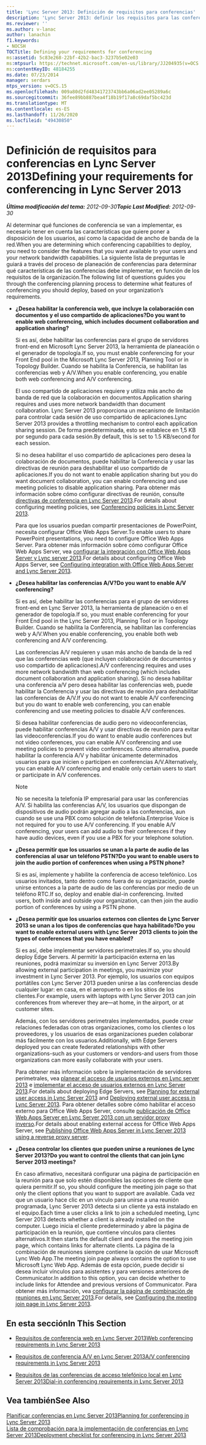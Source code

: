 ```yaml
---
title: 'Lync Server 2013: Definición de requisitos para conferencias'
description: 'Lync Server 2013: definir los requisitos para las conferencias.'
ms.reviewer: ''
ms.author: v-lanac
author: lanachin
f1.keywords:
- NOCSH
TOCTitle: Defining your requirements for conferencing
ms:assetid: 5c83e268-22bf-42b2-bac3-3237b5e02e03
ms:mtpsurl: https://technet.microsoft.com/en-us/library/JJ204935(v=OCS.15)
ms:contentKeyID: 48184255
ms.date: 07/23/2014
manager: serdars
mtps_version: v=OCS.15
ms.openlocfilehash: 009a80d2fd48341723743bb6a06ad2ee05289a6c
ms.sourcegitcommit: 36fee89bb887bea4f18b19f17a8c69daf5bc423d
ms.translationtype: MT
ms.contentlocale: es-ES
ms.lasthandoff: 11/26/2020
ms.locfileid: "49430850"
---
```

# <a name="defining-your-requirements-for-conferencing-in-lync-server-2013"></a><span data-ttu-id="7564b-103">Definición de requisitos para conferencias en Lync Server 2013</span><span class="sxs-lookup"><span data-stu-id="7564b-103">Defining your requirements for conferencing in Lync Server 2013</span></span>

<div data-xmlns="http://www.w3.org/1999/xhtml">

<div class="topic" data-xmlns="http://www.w3.org/1999/xhtml" data-msxsl="urn:schemas-microsoft-com:xslt" data-cs="https://msdn.microsoft.com/">

<div data-asp="https://msdn2.microsoft.com/asp">



</div>

<div id="mainSection">

<div id="mainBody"><span data-ttu-id="7564b-104">

<span> </span></span><span class="sxs-lookup"><span data-stu-id="7564b-104">

<span> </span></span></span>

<span data-ttu-id="7564b-105">_**Última modificación del tema:** 2012-09-30_</span><span class="sxs-lookup"><span data-stu-id="7564b-105">_**Topic Last Modified:** 2012-09-30_</span></span>

<span data-ttu-id="7564b-106">Al determinar qué funciones de conferencia se van a implementar, es necesario tener en cuenta las características que quiere poner a disposición de los usuarios, así como la capacidad de ancho de banda de la red.</span><span class="sxs-lookup"><span data-stu-id="7564b-106">When you are determining which conferencing capabilities to deploy, you need to consider the features that you want available to your users and your network bandwidth capabilities.</span></span> <span data-ttu-id="7564b-107">La siguiente lista de preguntas le guiará a través del proceso de planeación de conferencias para determinar qué características de las conferencias debe implementar, en función de los requisitos de la organización.</span><span class="sxs-lookup"><span data-stu-id="7564b-107">The following list of questions guides you through the conferencing planning process to determine what features of conferencing you should deploy, based on your organization’s requirements.</span></span>

  - <span data-ttu-id="7564b-108">**¿Desea habilitar la conferencia web, que incluye la colaboración con documentos y el uso compartido de aplicaciones?**</span><span class="sxs-lookup"><span data-stu-id="7564b-108">**Do you want to enable web conferencing, which includes document collaboration and application sharing?**</span></span>
    
    <span data-ttu-id="7564b-109">Si es así, debe habilitar las conferencias para el grupo de servidores front-end en Microsoft Lync Server 2013, la herramienta de planeación o el generador de topología.</span><span class="sxs-lookup"><span data-stu-id="7564b-109">If so, you must enable conferencing for your Front End pool in the Microsoft Lync Server 2013, Planning Tool or in Topology Builder.</span></span> <span data-ttu-id="7564b-110">Cuando se habilita la Conferencia, se habilitan las conferencias web y A/V.</span><span class="sxs-lookup"><span data-stu-id="7564b-110">When you enable conferencing, you enable both web conferencing and A/V conferencing.</span></span>
    
    <span data-ttu-id="7564b-111">El uso compartido de aplicaciones requiere y utiliza más ancho de banda de red que la colaboración en documentos.</span><span class="sxs-lookup"><span data-stu-id="7564b-111">Application sharing requires and uses more network bandwidth than document collaboration.</span></span> <span data-ttu-id="7564b-112">Lync Server 2013 proporciona un mecanismo de limitación para controlar cada sesión de uso compartido de aplicaciones.</span><span class="sxs-lookup"><span data-stu-id="7564b-112">Lync Server 2013 provides a throttling mechanism to control each application sharing session.</span></span> <span data-ttu-id="7564b-113">De forma predeterminada, esto se establece en 1,5 KB por segundo para cada sesión.</span><span class="sxs-lookup"><span data-stu-id="7564b-113">By default, this is set to 1.5 KB/second for each session.</span></span>
    
    <span data-ttu-id="7564b-114">Si no desea habilitar el uso compartido de aplicaciones pero desea la colaboración de documentos, puede habilitar la Conferencia y usar las directivas de reunión para deshabilitar el uso compartido de aplicaciones.</span><span class="sxs-lookup"><span data-stu-id="7564b-114">If you do not want to enable application sharing but you do want document collaboration, you can enable conferencing and use meeting policies to disable application sharing.</span></span> <span data-ttu-id="7564b-115">Para obtener más información sobre cómo configurar directivas de reunión, consulte [directivas de conferencia en Lync Server 2013](lync-server-2013-conferencing-policies.md).</span><span class="sxs-lookup"><span data-stu-id="7564b-115">For details about configuring meeting policies, see [Conferencing policies in Lync Server 2013](lync-server-2013-conferencing-policies.md).</span></span>
    
    <span data-ttu-id="7564b-116">Para que los usuarios puedan compartir presentaciones de PowerPoint, necesita configurar Office Web Apps Server.</span><span class="sxs-lookup"><span data-stu-id="7564b-116">To enable users to share PowerPoint presentations, you need to configure Office Web Apps Server.</span></span> <span data-ttu-id="7564b-117">Para obtener más información sobre cómo configurar Office Web Apps Server, vea [configurar la integración con Office Web Apps Server y Lync server 2013](lync-server-2013-enabling-office-web-apps-server-and-lync-server-2013.md).</span><span class="sxs-lookup"><span data-stu-id="7564b-117">For details about configuring Office Web Apps Server, see [Configuring integration with Office Web Apps Server and Lync Server 2013](lync-server-2013-enabling-office-web-apps-server-and-lync-server-2013.md).</span></span>

  - <span data-ttu-id="7564b-118">**¿Desea habilitar las conferencias A/V?**</span><span class="sxs-lookup"><span data-stu-id="7564b-118">**Do you want to enable A/V conferencing?**</span></span>
    
    <span data-ttu-id="7564b-119">Si es así, debe habilitar las conferencias para el grupo de servidores front-end en Lync Server 2013, la herramienta de planeación o en el generador de topología.</span><span class="sxs-lookup"><span data-stu-id="7564b-119">If so, you must enable conferencing for your Front End pool in the Lync Server 2013, Planning Tool or in Topology Builder.</span></span> <span data-ttu-id="7564b-120">Cuando se habilita la Conferencia, se habilitan las conferencias web y A/V.</span><span class="sxs-lookup"><span data-stu-id="7564b-120">When you enable conferencing, you enable both web conferencing and A/V conferencing.</span></span>
    
    <span data-ttu-id="7564b-121">Las conferencias A/V requieren y usan más ancho de banda de la red que las conferencias web (que incluyen colaboración de documentos y uso compartido de aplicaciones).</span><span class="sxs-lookup"><span data-stu-id="7564b-121">A/V conferencing requires and uses more network bandwidth than web conferencing (which includes document collaboration and application sharing).</span></span> <span data-ttu-id="7564b-122">Si no desea habilitar una conferencia a/V pero desea habilitar las conferencias web, puede habilitar la Conferencia y usar las directivas de reunión para deshabilitar las conferencias de A/V.</span><span class="sxs-lookup"><span data-stu-id="7564b-122">If you do not want to enable A/V conferencing but you do want to enable web conferencing, you can enable conferencing and use meeting policies to disable A/V conferences.</span></span>
    
    <span data-ttu-id="7564b-123">Si desea habilitar conferencias de audio pero no videoconferencias, puede habilitar conferencias A/V y usar directivas de reunión para evitar las videoconferencias.</span><span class="sxs-lookup"><span data-stu-id="7564b-123">If you do want to enable audio conferences but not video conferences, you can enable A/V conferencing and use meeting policies to prevent video conferences.</span></span> <span data-ttu-id="7564b-124">Como alternativa, puede habilitar la conferencia A/V y habilitar únicamente determinados usuarios para que inicien o participen en conferencias A/V.</span><span class="sxs-lookup"><span data-stu-id="7564b-124">Alternatively, you can enable A/V conferencing and enable only certain users to start or participate in A/V conferences.</span></span>
    
    <div>
    

    > [!NOTE]  
    > <span data-ttu-id="7564b-p109">No se necesita la telefonía IP empresarial para usar las conferencias A/V. Si habilita las conferencias A/V, los usuarios que dispongan de dispositivos de audio podrán agregar audio a las conferencias, aun cuando se use una PBX como solución de telefonía.</span><span class="sxs-lookup"><span data-stu-id="7564b-p109">Enterprise Voice is not required for you to use A/V conferencing. If you enable A/V conferencing, your users can add audio to their conferences if they have audio devices, even if you use a PBX for your telephone solution.</span></span>

    
    </div>

  - <span data-ttu-id="7564b-127">**¿Desea permitir que los usuarios se unan a la parte de audio de las conferencias al usar un teléfono PSTN?**</span><span class="sxs-lookup"><span data-stu-id="7564b-127">**Do you want to enable users to join the audio portion of conferences when using a PSTN phone?**</span></span>
    
    <span data-ttu-id="7564b-p110">Si es así, implemente y habilite la conferencia de acceso telefónico. Los usuarios invitados, tanto dentro como fuera de su organización, puede unirse entonces a la parte de audio de las conferencias por medio de un teléfono RTC.</span><span class="sxs-lookup"><span data-stu-id="7564b-p110">If so, deploy and enable dial-in conferencing. Invited users, both inside and outside your organization, can then join the audio portion of conferences by using a PSTN phone.</span></span>

  - <span data-ttu-id="7564b-130">**¿Desea permitir que los usuarios externos con clientes de Lync Server 2013 se unan a los tipos de conferencias que haya habilitado?**</span><span class="sxs-lookup"><span data-stu-id="7564b-130">**Do you want to enable external users with Lync Server 2013 clients to join the types of conferences that you have enabled?**</span></span>
    
    <span data-ttu-id="7564b-131">Si es así, debe implementar servidores perimetrales.</span><span class="sxs-lookup"><span data-stu-id="7564b-131">If so, you should deploy Edge Servers.</span></span> <span data-ttu-id="7564b-132">Al permitir la participación externa en las reuniones, podrá maximizar su inversión en Lync Server 2013.</span><span class="sxs-lookup"><span data-stu-id="7564b-132">By allowing external participation in meetings, you maximize your investment in Lync Server 2013.</span></span> <span data-ttu-id="7564b-133">Por ejemplo, los usuarios con equipos portátiles con Lync Server 2013 pueden unirse a las conferencias desde cualquier lugar: en casa, en el aeropuerto o en los sitios de los clientes.</span><span class="sxs-lookup"><span data-stu-id="7564b-133">For example, users with laptops with Lync Server 2013 can join conferences from wherever they are—at home, in the airport, or at customer sites.</span></span>
    
    <span data-ttu-id="7564b-134">Además, con los servidores perimetrales implementados, puede crear relaciones federadas con otras organizaciones, como los clientes o los proveedores, y los usuarios de esas organizaciones pueden colaborar más fácilmente con los usuarios.</span><span class="sxs-lookup"><span data-stu-id="7564b-134">Additionally, with Edge Servers deployed you can create federated relationships with other organizations-such as your customers or vendors-and users from those organizations can more easily collaborate with your users.</span></span>
    
    <span data-ttu-id="7564b-135">Para obtener más información sobre la implementación de servidores perimetrales, vea [planear el acceso de usuarios externos en Lync server 2013](lync-server-2013-planning-for-external-user-access.md) e [implementar el acceso de usuarios externos en Lync Server 2013](lync-server-2013-deploying-external-user-access.md).</span><span class="sxs-lookup"><span data-stu-id="7564b-135">For details about deploying Edge Servers, see [Planning for external user access in Lync Server 2013](lync-server-2013-planning-for-external-user-access.md) and [Deploying external user access in Lync Server 2013](lync-server-2013-deploying-external-user-access.md).</span></span> <span data-ttu-id="7564b-136">Para obtener detalles sobre cómo habilitar el acceso externo para Office Web Apps Server, consulte [publicación de Office Web Apps Server en Lync Server 2013 con un servidor proxy inverso](lync-server-2013-publishing-office-web-apps-server-using-a-reverse-proxy-server.md).</span><span class="sxs-lookup"><span data-stu-id="7564b-136">For details about enabling external access for Office Web Apps Server, see [Publishing Office Web Apps Server in Lync Server 2013 using a reverse proxy server](lync-server-2013-publishing-office-web-apps-server-using-a-reverse-proxy-server.md).</span></span>

  - <span data-ttu-id="7564b-137">**¿Desea controlar los clientes que pueden unirse a reuniones de Lync Server 2013?**</span><span class="sxs-lookup"><span data-stu-id="7564b-137">**Do you want to control the clients that can join Lync Server 2013 meetings?**</span></span>
    
    <span data-ttu-id="7564b-138">En caso afirmativo, necesitará configurar una página de participación en la reunión para que solo estén disponibles las opciones de cliente que quiera permitir.</span><span class="sxs-lookup"><span data-stu-id="7564b-138">If so, you should configure the meeting join page so that only the client options that you want to support are available.</span></span> <span data-ttu-id="7564b-139">Cada vez que un usuario hace clic en un vínculo para unirse a una reunión programada, Lync Server 2013 detecta si un cliente ya está instalado en el equipo.</span><span class="sxs-lookup"><span data-stu-id="7564b-139">Each time a user clicks a link to join a scheduled meeting, Lync Server 2013 detects whether a client is already installed on the computer.</span></span> <span data-ttu-id="7564b-140">Luego inicia el cliente predeterminado y abre la página de participación en la reunión, que contiene vínculos para clientes alternativos.</span><span class="sxs-lookup"><span data-stu-id="7564b-140">It then starts the default client and opens the meeting join page, which contains links for alternate clients.</span></span> <span data-ttu-id="7564b-141">La página de la combinación de reuniones siempre contiene la opción de usar Microsoft Lync Web App.</span><span class="sxs-lookup"><span data-stu-id="7564b-141">The meeting join page always contains the option to use Microsoft Lync Web App.</span></span> <span data-ttu-id="7564b-142">Además de esta opción, puede decidir si desea incluir vínculos para asistentes y para versiones anteriores de Communicator.</span><span class="sxs-lookup"><span data-stu-id="7564b-142">In addition to this option, you can decide whether to include links for Attendee and previous versions of Communicator.</span></span> <span data-ttu-id="7564b-143">Para obtener más información, vea [configurar la página de combinación de reuniones en Lync Server 2013](lync-server-2013-configuring-the-meeting-join-page.md).</span><span class="sxs-lookup"><span data-stu-id="7564b-143">For details, see [Configuring the meeting join page in Lync Server 2013](lync-server-2013-configuring-the-meeting-join-page.md).</span></span>

<div>

## <a name="in-this-section"></a><span data-ttu-id="7564b-144">En esta sección</span><span class="sxs-lookup"><span data-stu-id="7564b-144">In This Section</span></span>

  - [<span data-ttu-id="7564b-145">Requisitos de conferencia web en Lync Server 2013</span><span class="sxs-lookup"><span data-stu-id="7564b-145">Web conferencing requirements in Lync Server 2013</span></span>](lync-server-2013-web-conferencing-requirements.md)

  - [<span data-ttu-id="7564b-146">Requisitos de conferencia A/V en Lync Server 2013</span><span class="sxs-lookup"><span data-stu-id="7564b-146">A/V conferencing requirements in Lync Server 2013</span></span>](lync-server-2013-a-v-conferencing-requirements.md)

  - [<span data-ttu-id="7564b-147">Requisitos de las conferencias de acceso telefónico local en Lync Server 2013</span><span class="sxs-lookup"><span data-stu-id="7564b-147">Dial-in conferencing requirements in Lync Server 2013</span></span>](lync-server-2013-dial-in-conferencing-requirements.md)

</div>

<div>

## <a name="see-also"></a><span data-ttu-id="7564b-148">Vea también</span><span class="sxs-lookup"><span data-stu-id="7564b-148">See Also</span></span>


[<span data-ttu-id="7564b-149">Planificar conferencias en Lync Server 2013</span><span class="sxs-lookup"><span data-stu-id="7564b-149">Planning for conferencing in Lync Server 2013</span></span>](lync-server-2013-planning-for-conferencing.md)  
[<span data-ttu-id="7564b-150">Lista de comprobación para la implementación de conferencias en Lync Server 2013</span><span class="sxs-lookup"><span data-stu-id="7564b-150">Deployment checklist for conferencing in Lync Server 2013</span></span>](lync-server-2013-deployment-checklist-for-conferencing.md)  
  

<span data-ttu-id="7564b-151"></div>

</div>

<span> </span>

</div>

</div>

</span><span class="sxs-lookup"><span data-stu-id="7564b-151"></div>

</div>

<span> </span>

</div>

</div>

</span></span></div>

